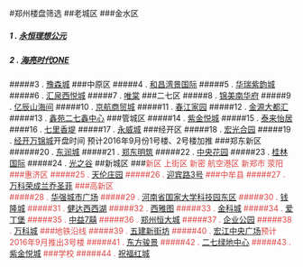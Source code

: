 #郑州楼盘筛选
##老城区
###金水区
##### 1 . [永恒理想公元](http://lixianggongyuanyh.fang.com/house/2510738767/housedetail.htm)
##### 2 . [海亮时代ONE](http://hailiangshidaione.fang.com/)
#####3 . [豫森城](http://yusencheng.fang.com/)
###中原区
#####4 . [和昌湾景国际](http://wanjingguojihc.fang.com/)
#####5 . [华瑞紫韵城](http://ziyunchenghr.fang.com/)
#####6 . [汇泉西悦城](http://xiyuechenghq.fang.com/house/2510769845/housedetail.htm)
#####7 . [唯棠](http://weitang0371.fang.com/house/2510147265/housedetail.htm)
###二七区
#####8 . [锦美南华府](http://nanhuafujm.fang.com/)
#####9 . [亿辰山海间](http://yichenshanhaijian.fang.com/)
#####10 . [京航商贸城](http://jinghangdayuecheng.fang.com/)
#####11 . [春江家园](http://chunjiangjiayuan0371.fang.com/)
#####12 . [金源大都汇](http://daduhuijy.fang.com/)
#####13 . [鑫苑二七鑫中心](http://xinyuanxinjia.fang.com/)
###管城区
#####14 . [紫金悦城](http://zijinyuecheng.fang.com/)
#####15 . [泰来怡居](http://tailaiyiju.fang.com/)
####16 . [七里香堤](http://qilixiangdi0371.fang.com/)
#####17 . [永威城](http://yongweicheng.fang.com/)
###经开区
#####18 . [宏光合园](http://hongguangheyuan.fang.com/)
#####19 . [经开万锦城](http://wanjinchengjk.fang.com/house/2510819753/housedetail.htm)开盘时间 预计2016年9月份1号楼、2号楼加推
###郑东新区
######20 . [东润城](http://dongruncheng.fang.com/)
#####21 . [郑东明筑](http://zhengdongmingzhu.fang.com/)
#####22 . [中央花园](http://zhongyanghuayuan0371.fang.com/)
#####23 . [桂林国际](http://jialinbincheng.fang.com/?from=xfmap_xfgg)
#####24 . [光之谷](http://guangzhigu.fang.com/house/2510147285/housedetail.htm)
##新城区
###<font color="DD4444">新区  上街区  新密  航空港区  新郑市  荥阳
###惠济区
#####25 . [天伦庄园](http://tianlunzhuangyuan0371.fang.com/)
#####26 . [迎宾路3号](http://tiandishanshuijian.fang.com/)
###中牟县
#####27 . [万科荣成兰乔圣菲](http://lanqiaoshengfeiwkrc.fang.com/)
###高新区  
#####28 . [华强城市广场](http://chengshiguangchanghq.fang.com/)
#####29 . [河南省国家大学科技园东区](http://hnsgjdxkjy.fang.com/)
#####30 . [钱隆城](http://qianlongcheng.fang.com/)
#####31 . [健达西西湖](http://xixihujd.fang.com/)
#####32 . [西雅图](http://xiyatu0371.fang.com/)
#####33 . [金科城](http://jinkecheng0371.fang.com/)
#####34 . [爱丁堡](http://aidingbao0371.fang.com/)
#####35 . [中益7囍](http://zhongyi7xi.fang.com/)
#####36 . [郑州恒大城](http://hengdachengzz.fang.com/)
#####37 . [企业公园](http://newhouse.zz.fang.com/house/2510723033.htm)
#####38 . [万科城](http://wankecheng0371.fang.com/)
###地铁沿线
#####39 . [五建新街坊](http://xinjiefangwj.fang.com/)
#####40 . [宏江中央广场](http://zhongyangguangchanghj0371.fang.com/)预计2016年9月推出3号楼
#####41 . [东方骏景](http://dongfangjunjing0371.fang.com/)
#####42 . [二七绿地中心](http://lvdizhongxineq.fang.com/)
#####43 . [紫金悦城](http://zijinyuecheng.fang.com/)
###学校
#####44 . [祝福红城](http://zhufuhongcheng.fang.com/house/2510717739/housedetail.htm)
